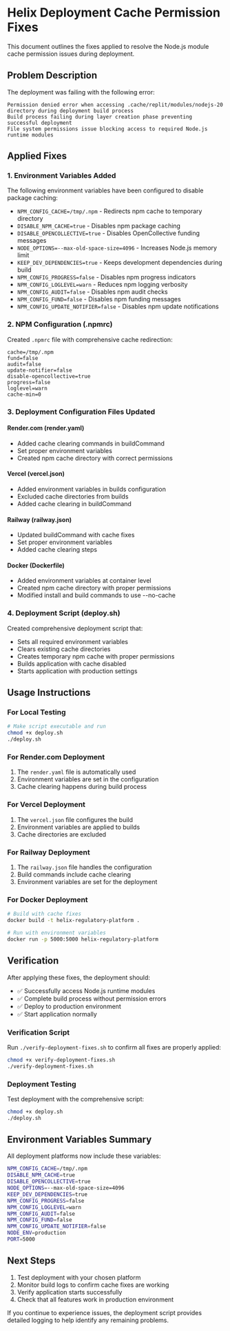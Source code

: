 # Helix Deployment Cache Permission Fixes

This document outlines the fixes applied to resolve the Node.js module cache permission issues during deployment.

## Problem Description

The deployment was failing with the following error:
```
Permission denied error when accessing .cache/replit/modules/nodejs-20 directory during deployment build process
Build process failing during layer creation phase preventing successful deployment
File system permissions issue blocking access to required Node.js runtime modules
```

## Applied Fixes

### 1. Environment Variables Added

The following environment variables have been configured to disable package caching:

- `NPM_CONFIG_CACHE=/tmp/.npm` - Redirects npm cache to temporary directory
- `DISABLE_NPM_CACHE=true` - Disables npm package caching
- `DISABLE_OPENCOLLECTIVE=true` - Disables OpenCollective funding messages
- `NODE_OPTIONS=--max-old-space-size=4096` - Increases Node.js memory limit
- `KEEP_DEV_DEPENDENCIES=true` - Keeps development dependencies during build
- `NPM_CONFIG_PROGRESS=false` - Disables npm progress indicators
- `NPM_CONFIG_LOGLEVEL=warn` - Reduces npm logging verbosity
- `NPM_CONFIG_AUDIT=false` - Disables npm audit checks
- `NPM_CONFIG_FUND=false` - Disables npm funding messages
- `NPM_CONFIG_UPDATE_NOTIFIER=false` - Disables npm update notifications

### 2. NPM Configuration (.npmrc)

Created `.npmrc` file with comprehensive cache redirection:
```
cache=/tmp/.npm
fund=false
audit=false
update-notifier=false
disable-opencollective=true
progress=false
loglevel=warn
cache-min=0
```

### 3. Deployment Configuration Files Updated

#### Render.com (render.yaml)
- Added cache clearing commands in buildCommand
- Set proper environment variables
- Created npm cache directory with correct permissions

#### Vercel (vercel.json)
- Added environment variables in builds configuration
- Excluded cache directories from builds
- Added cache clearing in buildCommand

#### Railway (railway.json)
- Updated buildCommand with cache fixes
- Set proper environment variables
- Added cache clearing steps

#### Docker (Dockerfile)
- Added environment variables at container level
- Created npm cache directory with proper permissions
- Modified install and build commands to use --no-cache

### 4. Deployment Script (deploy.sh)

Created comprehensive deployment script that:
- Sets all required environment variables
- Clears existing cache directories
- Creates temporary npm cache with proper permissions  
- Builds application with cache disabled
- Starts application with production settings

## Usage Instructions

### For Local Testing
```bash
# Make script executable and run
chmod +x deploy.sh
./deploy.sh
```

### For Render.com Deployment
1. The `render.yaml` file is automatically used
2. Environment variables are set in the configuration
3. Cache clearing happens during build process

### For Vercel Deployment
1. The `vercel.json` file configures the build
2. Environment variables are applied to builds
3. Cache directories are excluded

### For Railway Deployment
1. The `railway.json` file handles the configuration
2. Build commands include cache clearing
3. Environment variables are set for the deployment

### For Docker Deployment
```bash
# Build with cache fixes
docker build -t helix-regulatory-platform .

# Run with environment variables
docker run -p 5000:5000 helix-regulatory-platform
```

## Verification

After applying these fixes, the deployment should:
- ✅ Successfully access Node.js runtime modules
- ✅ Complete build process without permission errors
- ✅ Deploy to production environment
- ✅ Start application normally

### Verification Script

Run `./verify-deployment-fixes.sh` to confirm all fixes are properly applied:
```bash
chmod +x verify-deployment-fixes.sh
./verify-deployment-fixes.sh
```

### Deployment Testing

Test deployment with the comprehensive script:
```bash
chmod +x deploy.sh
./deploy.sh
```

## Environment Variables Summary

All deployment platforms now include these variables:
```bash
NPM_CONFIG_CACHE=/tmp/.npm
DISABLE_NPM_CACHE=true
DISABLE_OPENCOLLECTIVE=true
NODE_OPTIONS=--max-old-space-size=4096
KEEP_DEV_DEPENDENCIES=true
NPM_CONFIG_PROGRESS=false
NPM_CONFIG_LOGLEVEL=warn
NPM_CONFIG_AUDIT=false
NPM_CONFIG_FUND=false
NPM_CONFIG_UPDATE_NOTIFIER=false
NODE_ENV=production
PORT=5000
```

## Next Steps

1. Test deployment with your chosen platform
2. Monitor build logs to confirm cache fixes are working
3. Verify application starts successfully
4. Check that all features work in production environment

If you continue to experience issues, the deployment script provides detailed logging to help identify any remaining problems.